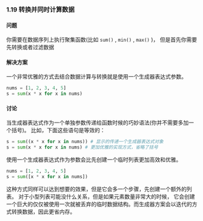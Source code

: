 ### 1.19 转换并同时计算数据

#### 问题

你需要在数据序列上执行聚集函数(比如 `sum()` , `min()` , `max()` )， 但是首先你需要先转换或者过滤数据

#### 解决方案

一个非常优雅的方式去结合数据计算与转换就是使用一个生成器表达式参数。 

```python
nums = [1, 2, 3, 4, 5]
s = sum(x * x for x in nums)
```

#### 讨论

当生成器表达式作为一个单独参数传递给函数时候的巧妙语法(你并不需要多加一个括号)。 比如，下面这些语句是等效的：

```python
s = sum((x * x for x in nums)) # 显示的传递一个生成器表达式对象
s = sum(x * x for x in nums) # 更加优雅的实现方式，省略了括号
```

使用一个生成器表达式作为参数会比先创建一个临时列表更加高效和优雅。

```python
nums = [1, 2, 3, 4, 5]
s = sum([x * x for x in nums])
```

这种方式同样可以达到想要的效果，但是它会多一个步骤，先创建一个额外的列表。 对于小型列表可能没什么关系，但是如果元素数量非常大的时候， 它会创建一个巨大的仅仅被使用一次就被丢弃的临时数据结构。而生成器方案会以迭代的方式转换数据，因此更省内存。

